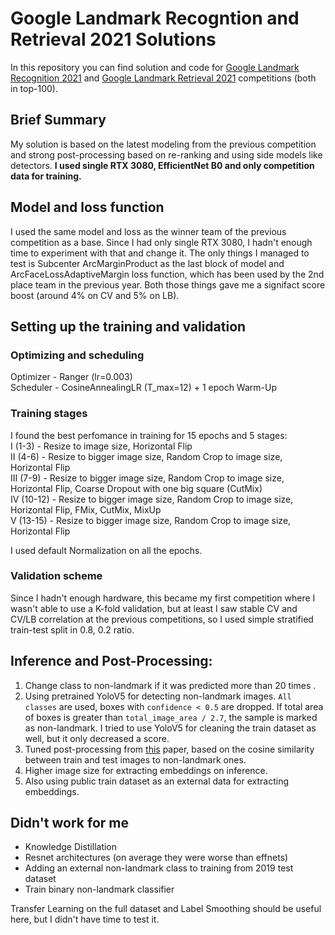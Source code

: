# Google Landmark Recogntion and Retrieval 2021 Solutions

In this repository you can find solution and code for [Google Landmark Recognition 2021](https://www.kaggle.com/c/landmark-recognition-2021) and [Google Landmark Retrieval 2021](https://www.kaggle.com/c/landmark-retrieval-2021) competitions (both in top-100).

## Brief Summary 
My solution is based on the latest modeling from the previous competition and strong post-processing based on re-ranking and using side models like detectors. **I used single RTX 3080, EfficientNet B0 and only competition data for training.**

##  Model and loss function

I used the same model and loss as the winner team of the previous competition as a base. Since I had only single RTX 3080, I hadn't enough time to experiment with that and change it. The only things I managed to test is Subcenter ArcMarginProduct as the last block of model and ArcFaceLossAdaptiveMargin loss function, which has been used by the 2nd place team in the previous year. Both those things gave me a signifact score boost (around 4% on CV and 5% on LB). 

## Setting up the training and validation

### Optimizing and scheduling
Optimizer - Ranger (lr=0.003)  
Scheduler - CosineAnnealingLR (T_max=12) + 1 epoch Warm-Up

### Training stages
I found the best perfomance in training for 15 epochs and 5 stages:  
I (1-3) - Resize to image size, Horizontal Flip  
II (4-6) - Resize to bigger image size, Random Crop to image size, Horizontal Flip  
III (7-9) - Resize to bigger image size, Random Crop to image size, Horizontal Flip, Coarse Dropout with one big square (CutMix)  
IV (10-12) - Resize to bigger image size, Random Crop to image size, Horizontal Flip, FMix, CutMix, MixUp  
V (13-15) - Resize to bigger image size, Random Crop to image size, Horizontal Flip  

I used default Normalization on all the epochs.

### Validation scheme

Since I hadn't enough hardware, this became my first competition where I wasn't able to use a K-fold validation, but at least I saw stable CV and CV/LB correlation at the previous competitions, so I used simple stratified train-test split in 0.8, 0.2 ratio.

## Inference and Post-Processing:


1. Change class to non-landmark if it was predicted more than 20 times .
2. Using pretrained YoloV5 for detecting non-landmark images. `All classes` are used, boxes with `confidence < 0.5` are dropped. If total area of boxes is greater than `total_image_area / 2.7`, the sample is marked as non-landmark. 
I tried to use YoloV5 for cleaning the train dataset as well, but it only decreased a score.
3. Tuned post-processing from [this](https://arxiv.org/abs/2010.01650) paper, based on the cosine similarity between train and test images to non-landmark ones.
4. Higher image size for extracting embeddings on inference.
5. Also using public train dataset as an external data for extracting embeddings.

## Didn't work for me
- Knowledge Distillation 
- Resnet architectures (on average they were worse than effnets)
- Adding an external non-landmark class to training from 2019 test dataset
- Train binary non-landmark classifier

Transfer Learning on the full dataset and Label Smoothing should be useful here, but I didn't have time to test it.